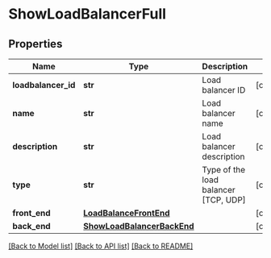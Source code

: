 # ShowLoadBalancerFull

## Properties
Name | Type | Description | Notes
------------ | ------------- | ------------- | -------------
**loadbalancer_id** | **str** | Load balancer ID | [optional] 
**name** | **str** | Load balancer name | [optional] 
**description** | **str** | Load balancer description | [optional] 
**type** | **str** | Type of the load balancer [TCP, UDP] | [optional] 
**front_end** | [**LoadBalanceFrontEnd**](LoadBalanceFrontEnd.md) |  | [optional] 
**back_end** | [**ShowLoadBalancerBackEnd**](ShowLoadBalancerBackEnd.md) |  | [optional] 

[[Back to Model list]](../README.md#documentation-for-models) [[Back to API list]](../README.md#documentation-for-api-endpoints) [[Back to README]](../README.md)


